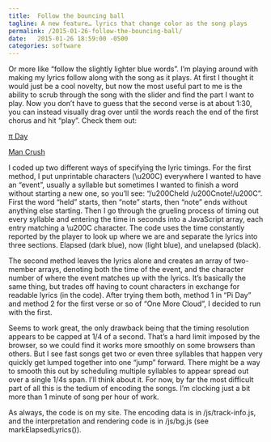 ```yaml
---
title:  Follow the bouncing ball
tagline: A new feature… lyrics that change color as the song plays
permalink: /2015-01-26-follow-the-bouncing-ball/
date:   2015-01-26 18:59:00 -0500
categories: software
---
```


Or more like “follow the slightly lighter blue words”. I’m playing around with making my lyrics follow along with the song as it plays. At first I thought it would just be a cool novelty, but now the most useful part to me is the ability to scrub through the song with the slider and find the part I want to play. Now you don’t have to guess that the second verse is at about 1:30, you can instead visually drag over until the words reach the end of the first chorus and hit “play”. Check them out:

[π Day](https://briangraymusic.com?toptab=1&song=πday)

[Man Crush](https://briangraymusic.com?toptab=1&song=mancrush)

I coded up two different ways of specifying the lyric timings. For the first method, I put unprintable characters (\u200C) everywhere I wanted to have an “event”, usually a syllable but sometimes I wanted to finish a word without starting a new one, so you’ll see: “/u200Cheld /u200Cnote!/u200C”. First the word “held” starts, then “note” starts, then “note” ends without anything else starting. Then I go through the grueling process of timing out every syllable and entering the time in seconds into a JavaScript array, each entry matching a \u200C character. The code uses the time constantly reported by the player to look up where we are and separate the lyrics into three sections. Elapsed (dark blue), now (light blue), and unelapsed (black).

The second method leaves the lyrics alone and creates an array of two-member arrays, denoting both the time of the event, and the character number of where the event matches up with the lyrics. It’s basically the same thing, but trades off having to count characters in exchange for readable lyrics (in the code). After trying them both, method 1 in “Pi Day” and method 2 for the first verse or so of “One More Cloud”, I decided to run with the first.

Seems to work great, the only drawback being that the timing resolution appears to be capped at 1/4 of a second. That’s a hard limit imposed by the browser, so we could find it works more smoothly on some browsers than others. But I see fast songs get two or even three syllables that happen very quickly get lumped together into one “jump” forward. There might be a way to smooth this out by scheduling multiple syllables to appear spread out over a single 1/4s span. I’ll think about it. For now, by far the most difficult part of all this is the tedium of encoding the songs. I’m clocking just a bit more than 1 minute of song per hour of work.

As always, the code is on my site. The encoding data is in /js/track-info.js, and the interpretation and rendering code is in /js/bg.js (see markElapsedLyrics()).